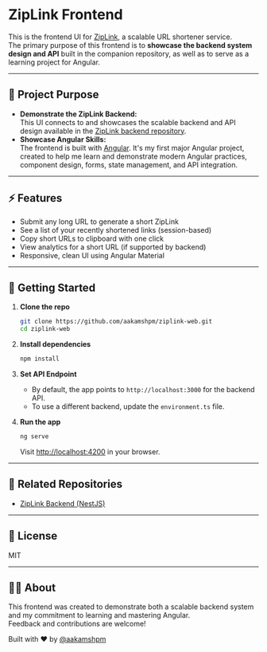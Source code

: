 # ZipLink Frontend

This is the frontend UI for [ZipLink](https://github.com/aakamshpm/ziplink), a scalable URL shortener service.  
The primary purpose of this frontend is to **showcase the backend system design and API** built in the companion repository, as well as to serve as a learning project for Angular.

---

## 🎯 Project Purpose

- **Demonstrate the ZipLink Backend:**  
  This UI connects to and showcases the scalable backend and API design available in the [ZipLink backend repository](https://github.com/aakamshpm/ziplink).
- **Showcase Angular Skills:**  
  The frontend is built with [Angular](https://angular.io/). It's my first major Angular project, created to help me learn and demonstrate modern Angular practices, component design, forms, state management, and API integration.

---

## ⚡ Features

- Submit any long URL to generate a short ZipLink
- See a list of your recently shortened links (session-based)
- Copy short URLs to clipboard with one click
- View analytics for a short URL (if supported by backend)
- Responsive, clean UI using Angular Material

---

## 🚀 Getting Started

1. **Clone the repo**

   ```bash
   git clone https://github.com/aakamshpm/ziplink-web.git
   cd ziplink-web
   ```

2. **Install dependencies**

   ```bash
   npm install
   ```

3. **Set API Endpoint**

   - By default, the app points to `http://localhost:3000` for the backend API.
   - To use a different backend, update the `environment.ts` file.

4. **Run the app**
   ```bash
   ng serve
   ```
   Visit [http://localhost:4200](http://localhost:4200) in your browser.

---

## 🔗 Related Repositories

- [ZipLink Backend (NestJS)](https://github.com/aakamshpm/ziplink)

---

## 📝 License

MIT

---

## 🙋‍♂️ About

This frontend was created to demonstrate both a scalable backend system and my commitment to learning and mastering Angular.  
Feedback and contributions are welcome!

Built with ❤️ by [@aakamshpm](https://github.com/aakamshpm)
